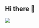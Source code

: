 ## Hi there 👋

<img src="https://miro.medium.com/v2/resize:fit:1024/1*hZJV9DjRZW9DJ4XfRwQaIA.png"/>
